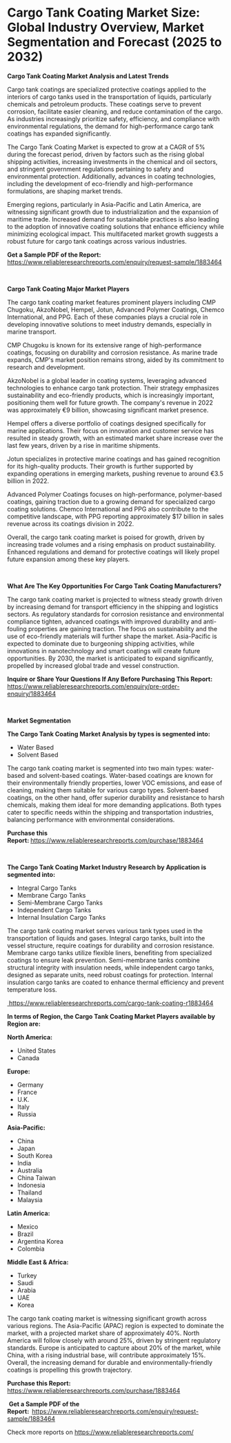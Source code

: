 <p><h1>Cargo Tank Coating Market Size: Global Industry Overview, Market Segmentation and Forecast (2025 to 2032)</h1></p><p><strong>Cargo Tank Coating Market Analysis and Latest Trends</strong></p>
<p><p>Cargo tank coatings are specialized protective coatings applied to the interiors of cargo tanks used in the transportation of liquids, particularly chemicals and petroleum products. These coatings serve to prevent corrosion, facilitate easier cleaning, and reduce contamination of the cargo. As industries increasingly prioritize safety, efficiency, and compliance with environmental regulations, the demand for high-performance cargo tank coatings has expanded significantly.</p><p>The Cargo Tank Coating Market is expected to grow at a CAGR of 5% during the forecast period, driven by factors such as the rising global shipping activities, increasing investments in the chemical and oil sectors, and stringent government regulations pertaining to safety and environmental protection. Additionally, advances in coating technologies, including the development of eco-friendly and high-performance formulations, are shaping market trends.</p><p>Emerging regions, particularly in Asia-Pacific and Latin America, are witnessing significant growth due to industrialization and the expansion of maritime trade. Increased demand for sustainable practices is also leading to the adoption of innovative coating solutions that enhance efficiency while minimizing ecological impact. This multifaceted market growth suggests a robust future for cargo tank coatings across various industries.</p></p>
<p><strong>Get a Sample PDF of the Report:&nbsp;</strong> <a href="https://www.reliableresearchreports.com/enquiry/request-sample/1883464?utm_campaign=2657&utm_medium=2&utm_source=Github&utm_content=ia&utm_term=02042025&utm_id=cargo-tank-coating">https://www.reliableresearchreports.com/enquiry/request-sample/1883464</a></p>
<p>&nbsp;</p>
<p><strong>Cargo Tank Coating Major Market Players</strong></p>
<p><p>The cargo tank coating market features prominent players including CMP Chugoku, AkzoNobel, Hempel, Jotun, Advanced Polymer Coatings, Chemco International, and PPG. Each of these companies plays a crucial role in developing innovative solutions to meet industry demands, especially in marine transport.</p><p>CMP Chugoku is known for its extensive range of high-performance coatings, focusing on durability and corrosion resistance. As marine trade expands, CMP's market position remains strong, aided by its commitment to research and development.</p><p>AkzoNobel is a global leader in coating systems, leveraging advanced technologies to enhance cargo tank protection. Their strategy emphasizes sustainability and eco-friendly products, which is increasingly important, positioning them well for future growth. The company's revenue in 2022 was approximately €9 billion, showcasing significant market presence.</p><p>Hempel offers a diverse portfolio of coatings designed specifically for marine applications. Their focus on innovation and customer service has resulted in steady growth, with an estimated market share increase over the last few years, driven by a rise in maritime shipments.</p><p>Jotun specializes in protective marine coatings and has gained recognition for its high-quality products. Their growth is further supported by expanding operations in emerging markets, pushing revenue to around €3.5 billion in 2022.</p><p>Advanced Polymer Coatings focuses on high-performance, polymer-based coatings, gaining traction due to a growing demand for specialized cargo coating solutions. Chemco International and PPG also contribute to the competitive landscape, with PPG reporting approximately $17 billion in sales revenue across its coatings division in 2022.</p><p>Overall, the cargo tank coating market is poised for growth, driven by increasing trade volumes and a rising emphasis on product sustainability. Enhanced regulations and demand for protective coatings will likely propel future expansion among these key players.</p></p>
<p>&nbsp;</p>
<p><strong>What Are The Key Opportunities For Cargo Tank Coating Manufacturers?</strong></p>
<p><p>The cargo tank coating market is projected to witness steady growth driven by increasing demand for transport efficiency in the shipping and logistics sectors. As regulatory standards for corrosion resistance and environmental compliance tighten, advanced coatings with improved durability and anti-fouling properties are gaining traction. The focus on sustainability and the use of eco-friendly materials will further shape the market. Asia-Pacific is expected to dominate due to burgeoning shipping activities, while innovations in nanotechnology and smart coatings will create future opportunities. By 2030, the market is anticipated to expand significantly, propelled by increased global trade and vessel construction.</p></p>
<p><strong>Inquire or Share Your Questions If Any Before Purchasing This Report:</strong> <a href="https://www.reliableresearchreports.com/enquiry/pre-order-enquiry/1883464?utm_campaign=2657&utm_medium=2&utm_source=Github&utm_content=ia&utm_term=02042025&utm_id=cargo-tank-coating">https://www.reliableresearchreports.com/enquiry/pre-order-enquiry/1883464</a></p>
<p>&nbsp;</p>
<p><strong>Market Segmentation</strong></p>
<p><strong>The Cargo Tank Coating Market Analysis by types is segmented into:</strong></p>
<p><ul><li>Water Based</li><li>Solvent Based</li></ul></p>
<p><p>The cargo tank coating market is segmented into two main types: water-based and solvent-based coatings. Water-based coatings are known for their environmentally friendly properties, lower VOC emissions, and ease of cleaning, making them suitable for various cargo types. Solvent-based coatings, on the other hand, offer superior durability and resistance to harsh chemicals, making them ideal for more demanding applications. Both types cater to specific needs within the shipping and transportation industries, balancing performance with environmental considerations.</p></p>
<p><strong>Purchase this Report:&nbsp;</strong><a href="https://www.reliableresearchreports.com/purchase/1883464?utm_campaign=2657&utm_medium=2&utm_source=Github&utm_content=ia&utm_term=02042025&utm_id=cargo-tank-coating">https://www.reliableresearchreports.com/purchase/1883464</a></p>
<p>&nbsp;</p>
<p><strong>The Cargo Tank Coating Market Industry Research by Application is segmented into:</strong></p>
<p><ul><li>Integral Cargo Tanks</li><li>Membrane Cargo Tanks</li><li>Semi-Membrane Cargo Tanks</li><li>Independent Cargo Tanks</li><li>Internal Insulation Cargo Tanks</li></ul></p>
<p><p>The cargo tank coating market serves various tank types used in the transportation of liquids and gases. Integral cargo tanks, built into the vessel structure, require coatings for durability and corrosion resistance. Membrane cargo tanks utilize flexible liners, benefiting from specialized coatings to ensure leak prevention. Semi-membrane tanks combine structural integrity with insulation needs, while independent cargo tanks, designed as separate units, need robust coatings for protection. Internal insulation cargo tanks are coated to enhance thermal efficiency and prevent temperature loss.</p></p>
<p><a href="https://www.reliableresearchreports.com/cargo-tank-coating-r1883464?utm_campaign=2657&utm_medium=2&utm_source=Github&utm_content=ia&utm_term=02042025&utm_id=cargo-tank-coating">&nbsp;https://www.reliableresearchreports.com/cargo-tank-coating-r1883464</a></p>
<p><strong>In terms of Region, the Cargo Tank Coating Market Players available by Region are:</strong></p>
<p>
    <p> <strong> North America: </strong>
        <ul>
            <li>United States</li>
            <li>Canada</li>
        </ul>
        </p> 
    <p> <strong> Europe: </strong>
        <ul>
            <li>Germany</li>
            <li>France</li>
            <li>U.K.</li>
            <li>Italy</li>
            <li>Russia</li>
        </ul>
        </p> 
    <p> <strong> Asia-Pacific: </strong>
        <ul>
            <li>China</li>
            <li>Japan</li>
            <li>South Korea</li>
            <li>India</li>
            <li>Australia</li>
            <li>China Taiwan</li>
            <li>Indonesia</li>
            <li>Thailand</li>
            <li>Malaysia</li>
        </ul>
        </p> 
    <p> <strong> Latin America: </strong>
        <ul>
            <li>Mexico</li>
            <li>Brazil</li>
            <li>Argentina Korea</li>
            <li>Colombia</li>
        </ul>
        </p> 
    <p> <strong> Middle East & Africa: </strong>
        <ul>
            <li>Turkey</li>
            <li>Saudi</li>
            <li>Arabia</li>
            <li>UAE</li>
            <li>Korea</li>
        </ul>
    </p>
    </p>
<p><p>The cargo tank coating market is witnessing significant growth across various regions. The Asia-Pacific (APAC) region is expected to dominate the market, with a projected market share of approximately 40%. North America will follow closely with around 25%, driven by stringent regulatory standards. Europe is anticipated to capture about 20% of the market, while China, with a rising industrial base, will contribute approximately 15%. Overall, the increasing demand for durable and environmentally-friendly coatings is propelling this growth trajectory.</p></p>
<p><strong>Purchase this Report: </strong><a href="https://www.reliableresearchreports.com/purchase/1883464?utm_campaign=2657&utm_medium=2&utm_source=Github&utm_content=ia&utm_term=02042025&utm_id=cargo-tank-coating">https://www.reliableresearchreports.com/purchase/1883464</a></p>
<p>&nbsp;<strong>Get a Sample PDF of the Report:&nbsp;&nbsp;</strong><a href="https://www.reliableresearchreports.com/enquiry/request-sample/1883464?utm_campaign=2657&utm_medium=2&utm_source=Github&utm_content=ia&utm_term=02042025&utm_id=cargo-tank-coating">https://www.reliableresearchreports.com/enquiry/request-sample/1883464</a></p>
<p><strong></strong></p>
<p>Check more reports on <a href="https://www.reliableresearchreports.com/?utm_campaign=2657&utm_medium=2&utm_source=Github&utm_content=ia&utm_term=02042025&utm_id=cargo-tank-coating">https://www.reliableresearchreports.com/</a></p>